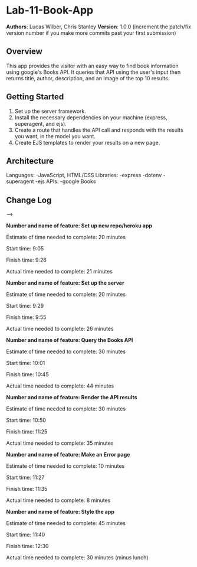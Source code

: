 # Lab-11-Book-App

**Authors**: Lucas Wilber, Chris Stanley
**Version**: 1.0.0 (increment the patch/fix version number if you make more commits past your first submission)

## Overview
<!-- Provide a high level overview of what this application is and why you are building it, beyond the fact that it's an assignment for a Code 301 class. (i.e. What's your problem domain?) -->
This app provides the visitor with an easy way to find book information using google's Books API. It queries that API using the user's input then returns title, author, description, and an image of the top 10 results.

## Getting Started
<!-- What are the steps that a user must take in order to build this app on their own machine and get it running? -->
1. Set up the server framework.
2. Install the necessary dependencies on your machine (express, superagent, and ejs).
3. Create a route that handles the API call and responds with the results you want, in the model you want.
4. Create EJS templates to render your results on a new page.

## Architecture
<!-- Provide a detailed description of the application design. What technologies (languages, libraries, etc) you're using, and any other relevant design information. -->
Languages:
-JavaScript, HTML/CSS
Libraries:
-express
-dotenv
-superagent
-ejs
APIs:
-google Books

## Change Log
<!-- Use this area to document the iterative changes made to your application as each feature is successfully implemented. Use time stamps. Here's an examples:

01-01-2001 4:59pm - Application now has a fully-functional express server, with GET and POST routes for the book resource.

## Credits and Collaborations
<!-- Give credit (and a link) to other people or resources that helped you build this application. -->
-->

**Number and name of feature: Set up new repo/heroku app**

Estimate of time needed to complete: 20 minutes

Start time: 9:05

Finish time: 9:26

Actual time needed to complete: 21 minutes

**Number and name of feature: Set up the server**

Estimate of time needed to complete: 20 minutes

Start time: 9:29

Finish time: 9:55

Actual time needed to complete: 26 minutes

**Number and name of feature: Query the Books API**

Estimate of time needed to complete: 30 minutes

Start time: 10:01

Finish time: 10:45

Actual time needed to complete: 44 minutes

**Number and name of feature: Render the API results**

Estimate of time needed to complete: 30 minutes

Start time: 10:50

Finish time: 11:25

Actual time needed to complete: 35 minutes

**Number and name of feature: Make an Error page**

Estimate of time needed to complete: 10 minutes

Start time: 11:27

Finish time: 11:35

Actual time needed to complete: 8 minutes

**Number and name of feature: Style the app**

Estimate of time needed to complete: 45 minutes

Start time: 11:40

Finish time: 12:30

Actual time needed to complete: 30 minutes (minus lunch)